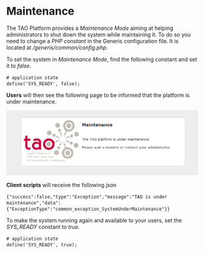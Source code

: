 <!--
author:
    - 'Jérôme Bogaerts'
created_at: '2012-02-03 16:01:34'
updated_at: '2013-03-13 12:43:59'
tags:
    - 'Administrator Guide'
-->

Maintenance
===========

The TAO Platform provides a *Maintenance Mode* aiming at helping administrators to shut down the system while maintaining it. To do so you need to change a *PHP constant* in the Generis configuration file. It is located at */generis/common/config.php*.

To set the system in *Maintenance Mode*, find the following constant and set it to *false*.


    # application state
    define('SYS_READY', false);

**Users** will then see the following page to be informed that the platform is under maintenance.

![](../resources/admin-maintenance.png.png)

**Client scripts** will receive the following json


    {"success":false,"type":"Exception","message":"TAO is under maintenance","data":{"ExceptionType":"common_exception_SystemUnderMaintenance"}}

To make the system running again and available to your users, set the *SYS\_READY* constant to *true*.


    # application state
    define('SYS_READY', true);

